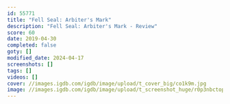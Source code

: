 ```yaml
---
id: 55771
title: "Fell Seal: Arbiter's Mark"
description: "Fell Seal: Arbiter's Mark - Review"
score: 60
date: 2019-04-30
completed: false
goty: []
modified_date: 2024-04-17
screenshots: []
tags: []
videos: []
cover: //images.igdb.com/igdb/image/upload/t_cover_big/co1k9m.jpg
image: //images.igdb.com/igdb/image/upload/t_screenshot_huge/r0p3nbctopamdizmo7sf.jpg
---
```

